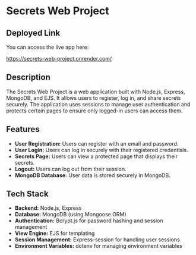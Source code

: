 # Secrets Web Project

## Deployed Link

You can access the live app here:

https://secrets-web-project.onrender.com/

## Description

The Secrets Web Project is a web application built with Node.js, Express, MongoDB, and EJS. It allows users to register, log in, and share secrets securely. The application uses sessions to manage user authentication and protects certain pages to ensure only logged-in users can access them.

## Features

- **User Registration:** Users can register with an email and password.
- **User Login:** Users can log in securely with their registered credentials.
- **Secrets Page:** Users can view a protected page that displays their secrets.
- **Logout:** Users can log out from their session.
- **MongoDB Database:** User data is stored securely in MongoDB.

## Tech Stack

- **Backend:** Node.js, Express
- **Database:** MongoDB (using Mongoose ORM)
- **Authentication:** Bcrypt.js for password hashing and session management
- **View Engine:** EJS for templating
- **Session Management:** Express-session for handling user sessions
- **Environment Variables:** dotenv for managing environment variables

